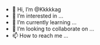 - 👋 Hi, I’m @Kkkkkag
- 👀 I’m interested in ...
- 🌱 I’m currently learning ...
- 💞️ I’m looking to collaborate on ...
- 📫 How to reach me ...

<!---
Kkkkkag/Kkkkkag is a ✨ special ✨ repository because its `README.md` (this file) appears on your GitHub profile.
You can click the Preview link to take a look at your changes.
--->
